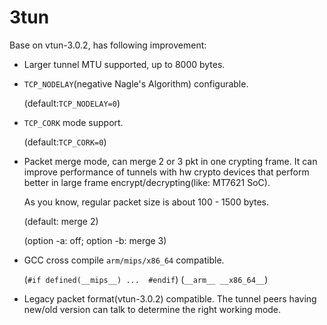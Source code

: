 # 3tun

Base on vtun-3.0.2, has following improvement:

- Larger tunnel MTU supported, up to 8000 bytes.

- `TCP_NODELAY`(negative Nagle's Algorithm) configurable.
  
  (default:`TCP_NODELAY=0`)
- `TCP_CORK` mode support.
  
  (default:`TCP_CORK=0`)
- Packet merge mode, can merge 2 or 3 pkt in one crypting frame. It can improve performance of tunnels with hw crypto devices that perform better in large frame encrypt/decrypting(like: MT7621 SoC). 

  As you know, regular packet size is about 100 - 1500 bytes.

  (default: merge 2)
  
  (option -a: off; option -b: merge 3)
- GCC cross compile `arm/mips/x86_64` compatible.
  
  (`#if defined(__mips__) ...  #endif`) (`__arm__ __x86_64__`)
- Legacy packet format(vtun-3.0.2) compatible. The tunnel peers having new/old version can talk to determine the right working mode.
